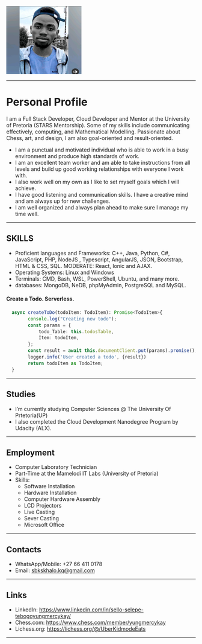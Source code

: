 <img alt="Profile Picture (*_*)" src="Image5.jfif" width="200" height="180">

____________________________________________________________________________________
# Personal Profile 
I am a Full Stack Developer, Cloud Developer and Mentor at the University of Pretoria (STARS Mentorship). Some of my skills include communicating effectively, computing, and Mathematical Modelling. Passionate about Chess, art, and design, I am also goal-oriented and result-oriented. 

- I am a punctual and motivated individual who is able to work in a busy environment and produce high standards of work.
- I am an excellent team worker and am able to take instructions from all levels and build up good working relationships with everyone I work with.
- I also work well on my own as I like to set myself goals which I will achieve. 
- I have good listening and communication skills. I have a creative mind and am always up for new challenges.
- I am well organized and always plan ahead to make sure I manage my time well.
____________________________________________________________________________________
## SKILLS 
- Proficient languages and Frameworks: C++, Java, Python, C#, JavaScript, PHP, NodeJS , Typescript, AngularJS, JSON, Bootstrap, HTML & CSS, SQL. MODERATE: React, Ionic and AJAX. 
- Operating Systems: Linux and Windows 
- Terminals: CMD, Bash, WSL, PowerShell, Ubuntu, and many more. 
- databases: MongoDB, NeDB, phpMyAdmin, PostgreSQL and MySQL. 
#### Create a Todo. Serverless.
```Typescript
  async createToDo(todoItem: TodoItem): Promise<TodoItem>{
        console.log("Creating new todo");
        const params = { 
            todo_Table: this.todosTable, 
            Item: todoItem,
        };
        const result = await this.documentClient.put(params).promise();
        logger.info('User created a todo', {result})
        return todoItem as TodoItem;
  }
```
____________________________________________________________________________________
## Studies
- I’m currently studying Computer Sciences @ The University Of Prtetoria(UP)
- I also completed the Cloud Development Nanodegree Program by Udacity (ALX).

____________________________________________________________________________________
## Employment
- Computer Laboratory Technician
- Part-Time at the Mamelodi IT Labs (University of Pretoria)
- Skills:
  - Software Installation
  - Hardware Installation
  - Computer Hardware Assembly
  - LCD Projectors
  - Live Casting
  - Sever Casting
  - Microsoft Office
____________________________________________________________________________________
## Contacts
- WhatsApp/Mobile: +27 66 411 0178
- Email: sbkskhalo.kq@gmail.com
____________________________________________________________________________________
## Links
- LinkedIn: https://www.linkedin.com/in/sello-selepe-tebogoyungmercykay/
- Chess.com: https://www.chess.com/member/yungmercykay
- Lichess.org: https://lichess.org/@/UberKidmodeEats
____________________________________________________________________________________
